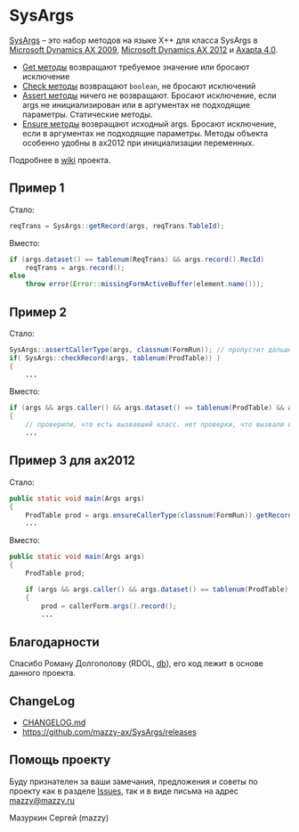 # SysArgs

[project]:https://github.com/mazzy-ax/SysArgs
[license]:https://github.com/mazzy-ax/SysArgs/blob/master/LICENSE

[SysArgs][project] &ndash; это набор методов на языке X++ для класса SysArgs в [Microsoft Dynamics AX 2009](ax2009), [Microsoft Dynamics AX 2012](ax2012) и [Axapta 4.0](ax4).

* [Get методы](https://github.com/mazzy-ax/SysArgs/wiki/Get-methods) возвращают требуемое значение или бросают исключение
* [Check методы](https://github.com/mazzy-ax/SysArgs/wiki/Check-methods) возвращают `boolean`, не бросают исключений
* [Assert методы](https://github.com/mazzy-ax/SysArgs/wiki/Assert-methods) ничего не возвращают. Бросают исключение, если args не инициализирован или в аргументах не подходящие параметры. Статические методы.
* [Ensure методы](https://github.com/mazzy-ax/SysArgs/wiki/Ensure-methods) возвращают исходный args. Бросают исключение, если в аргументах не подходящие параметры. Методы объекта особенно удобны в ax2012 при инициализации переменных.

Подробнее в [wiki](https://github.com/mazzy-ax/SysArgs/wiki) проекта.

## Пример 1

Стало:

```java
reqTrans = SysArgs::getRecord(args, reqTrans.TableId);
```

Вместо:

```java
if (args.dataset() == tablenum(ReqTrans) && args.record().RecId)
    reqTrans = args.record();
else
    throw error(Error::missingFormActiveBuffer(element.name()));
```

## Пример 2

Стало:

```java
SysArgs::assertCallerType(args, classnum(FormRun)); // пропустит дальше, только если вызвали из формы. Иначе бросит исключение.
if( SysArgs::checkRecord(args, tablenum(ProdTable)) )
{
    ...
```

Вместо:

```java
if (args && args.caller() && args.dataset() == tablenum(ProdTable) && args.record().RecId)
{
    // проверили, что есть вызвавший класс. нет проверки, что вызвали именно из формы
    ...
```

## Пример 3 для ax2012

Стало:

```java
public static void main(Args args)
{
    ProdTable prod = args.ensureCallerType(classnum(FormRun)).getRecord(tablenum(ProdTable));
    ...
```

Вместо:

```java
public static void main(Args args)
{
    ProdTable prod;

    if (args && args.caller() && args.dataset() == tablenum(ProdTable) && args.record().RecId)
    {
        prod = callerForm.args().record();
        ...
```

## Благодарности

Спасибо Роману Долгополову (RDOL, [db](https://axforum.info/forums/member.php?u=2836)), его код лежит в основе данного проекта.

## ChangeLog

* [CHANGELOG.md](CHANGELOG.md)
* <https://github.com/mazzy-ax/SysArgs/releases>

## Помощь проекту

Буду признателен за ваши замечания, предложения и советы по проекту как в разделе [Issues](https://github.com/mazzy-ax/SysArgs/issues), так и в виде письма на адрес <mazzy@mazzy.ru>

Мазуркин Сергей (mazzy)